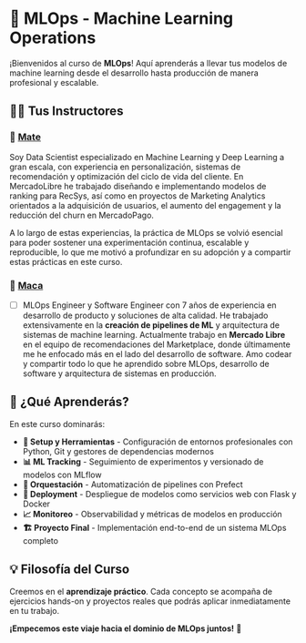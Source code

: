 # 🚀 MLOps - Machine Learning Operations

¡Bienvenidos al curso de **MLOps**! Aquí aprenderás a llevar tus modelos de machine learning desde el desarrollo hasta producción de manera profesional y escalable.

## 👨‍🏫 Tus Instructores

### 🌟 **[Mate](https://www.linkedin.com/in/mateo-cano-solis/)**

Soy Data Scientist especializado en Machine Learning y Deep Learning a gran escala, con experiencia en personalización, sistemas de recomendación y optimización del ciclo de vida del cliente. En MercadoLibre he trabajado diseñando e implementando modelos de ranking para RecSys, así como en proyectos de Marketing Analytics orientados a la adquisición de usuarios, el aumento del engagement y la reducción del churn en MercadoPago.

A lo largo de estas experiencias, la práctica de MLOps se volvió esencial para poder sostener una experimentación continua, escalable y reproducible, lo que me motivó a profundizar en su adopción y a compartir estas prácticas en este curso.

### 🌟 **[Maca](https://www.linkedin.com/in/mar%C3%ADa-camila-durango-999224202/)**

* [ ]  MLOps Engineer y Software Engineer con 7 años de experiencia en desarrollo de producto y soluciones de alta calidad. He trabajado extensivamente en la **creación de pipelines de ML** y arquitectura de sistemas de machine learning. Actualmente trabajo en **Mercado Libre** en el equipo de recomendaciones del Marketplace, donde últimamente me he enfocado más en el lado del desarrollo de software. Amo codear y compartir todo lo que he aprendido sobre MLOps, desarrollo de software y arquitectura de sistemas en producción.

## 🎯 ¿Qué Aprenderás?

En este curso dominarás:

- **🔧 Setup y Herramientas** - Configuración de entornos profesionales con Python, Git y gestores de dependencias modernos
- **📊 ML Tracking** - Seguimiento de experimentos y versionado de modelos con MLflow
- **🔄 Orquestación** - Automatización de pipelines con Prefect
- **🚀 Deployment** - Despliegue de modelos como servicios web con Flask y Docker
- **📈 Monitoreo** - Observabilidad y métricas de modelos en producción
- **🏗️ Proyecto Final** - Implementación end-to-end de un sistema MLOps completo

## 💡 Filosofía del Curso

Creemos en el **aprendizaje práctico**. Cada concepto se acompaña de ejercicios hands-on y proyectos reales que podrás aplicar inmediatamente en tu trabajo.

**¡Empecemos este viaje hacia el dominio de MLOps juntos!** 🎉
